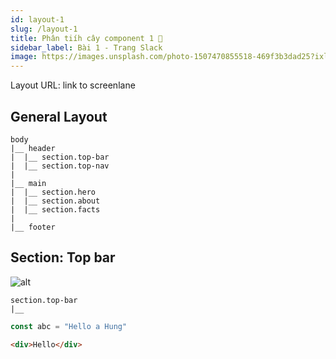 ```yaml
---
id: layout-1
slug: /layout-1
title: Phân tiíh cây component 1 🚀
sidebar_label: Bài 1 - Trang Slack
image: https://images.unsplash.com/photo-1507470855518-469f3b3dad25?ixlib=rb-1.2.1&ixid=eyJhcHBfaWQiOjEyMDd9&auto=format&fit=crop&w=1380&q=80
---
```


Layout URL: link to screenlane

## General Layout

```
body
|__ header
|  |__ section.top-bar
|  |__ section.top-nav
|
|__ main
|  |__ section.hero
|  |__ section.about
|  |__ section.facts
|
|__ footer
```

## Section: Top bar

![alt](/img/vscode_screenshot.png)

```
section.top-bar
|__ 
```

```js
const abc = "Hello a Hung"
```

```html
<div>Hello</div>
```